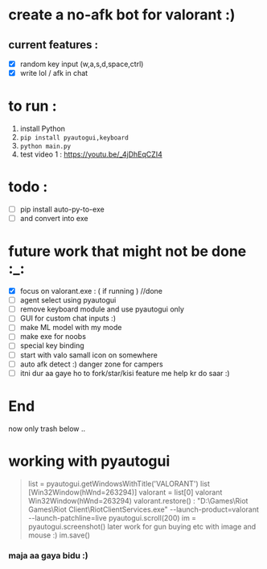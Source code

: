 # create a no-afk bot for valorant :)

## current features :

* [X] random key input  (w,a,s,d,space,ctrl)
* [X] write lol / afk in chat

# to run :

1) install Python 
2) ``` pip install pyautogui,keyboard ```
3) ``` python main.py ```
4) test video 1 : https://youtu.be/_4jDhEqCZI4

# todo :

* [ ] pip install auto-py-to-exe
* [ ] and convert into exe

# future work that might not be done :_:

* [X] focus on valorant.exe : ( if running ) //done
* [ ] agent select using pyautogui
* [ ] remove keyboard module and use pyautogui only
* [ ] GUI for custom chat inputs :)
* [ ] make ML model with my mode
* [ ] make exe for noobs
* [ ] special key binding
* [ ] start with valo samall icon on somewhere
* [ ] auto afk detect :) danger zone for campers
* [ ] itni dur aa gaye ho to fork/star/kisi feature me help kr do saar :)

# End

now only trash below ..

# working with pyautogui

> list = pyautogui.getWindowsWithTitle('VALORANT')
> list
> [Win32Window(hWnd=263294)]
> valorant = list[0]
> valorant
> Win32Window(hWnd=263294)
> valorant.restore()
> : "D:\Games\Riot Games\Riot Client\RiotClientServices.exe" --launch-product=valorant --launch-patchline=live
> pyautogui.scroll(200)
> im = pyautogui.screenshot()
> later work for gun buying etc with image and mouse :)
> im.save()

### maja aa gaya bidu :)
